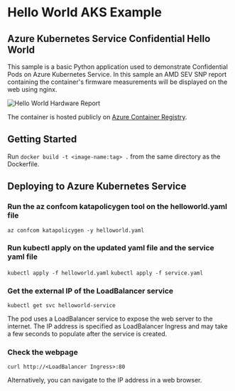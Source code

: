 # Hello World AKS Example

## Azure Kubernetes Service Confidential Hello World

This sample is a basic Python application used to demonstrate Confidential Pods on Azure Kubernetes Service. In this sample an AMD SEV SNP report containing the container's firmware measurements will be displayed on the web using nginx.

![Hello World Hardware Report](./media/hello-world-cc.png)

The container is hosted publicly on [Azure Container Registry](fishersnpregistry.azurecr.io/hello-world-aks:1.0).

## Getting Started

Run `docker build -t <image-name:tag> .` from the same directory as the Dockerfile.

## Deploying to Azure Kubernetes Service

### Run the az confcom katapolicygen tool on the helloworld.yaml file

```az confcom katapolicygen -y helloworld.yaml```

### Run kubectl apply on the updated yaml file and the service yaml file

```kubectl apply -f helloworld.yaml```
```kubectl apply -f service.yaml```

### Get the external IP of the LoadBalancer service

```kubectl get svc helloworld-service```

The pod uses a LoadBalancer service to expose the web server to the internet.
The IP address is specified as LoadBalancer Ingress and may take a few seconds to populate after the service is created.

### Check the webpage

```curl http://<LoadBalancer Ingress>:80```

Alternatively, you can navigate to the IP address in a web browser.
